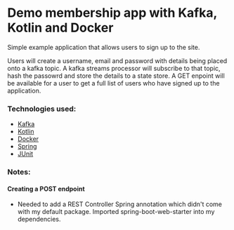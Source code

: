# Demo membership app with Kafka, Kotlin and Docker

Simple example application that allows users to sign up to the site.

Users will create a username, email and password with details being placed onto a kafka topic. A kafka streams processor will subscribe to that topic, hash the passowrd and store the details to a state store. A GET enpoint will be available for a user to get a full list of users who have signed up to the application.

### Technologies used:
* [Kafka](https://kafka.apache.org/intro)
* [Kotlin](https://kotlinlang.org/)
* [Docker](https://www.docker.com/)
* [Spring](https://spring.io/)
* [JUnit](https://junit.org/junit5/)
### Notes:
#### Creating a POST endpoint
* Needed to add a REST Controller Spring annotation which didn't come with my default package. Imported spring-boot-web-starter into my dependencies.


